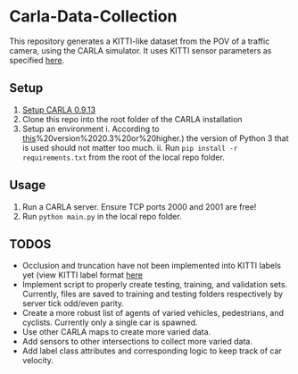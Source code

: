 # Carla-Data-Collection
This repository generates a KITTI-like dataset from the POV of a traffic camera, using the CARLA simulator. It uses KITTI sensor parameters as specified [here](https://www.cvlibs.net/datasets/kitti/setup.php). 

## Setup
1. [Setup CARLA 0.9.13](https://github.com/carla-simulator/carla/releases)
2. Clone this repo into the root folder of the CARLA installation
3. Setup an environment
  i. According to [this](https://carla.readthedocs.io/en/latest/start_quickstart/#:~:text=CARLA%20supports%20Python%202.7%20and,version)%20version%2020.3%20or%20higher.) the version of Python 3 that is used should not matter too much.
  ii. Run `pip install -r requirements.txt` from the root of the local repo folder.


## Usage
1. Run a CARLA server. Ensure TCP ports 2000 and 2001 are free!
2. Run `python main.py` in the local repo folder.

## TODOS
- Occlusion and truncation have not been implemented into KITTI labels yet (view KITTI label format [here](https://github.com/bostondiditeam/kitti/blob/master/resources/devkit_object/readme.txt)
- Implement script to properly create testing, training, and validation sets. Currently, files are saved to training and testing folders respectively by server tick odd/even parity.
- Create a more robust list of agents of varied vehicles, pedestrians, and cyclists. Currently only a single car is spawned.
- Use other CARLA maps to create more varied data.
- Add sensors to other intersections to collect more varied data.
- Add label class attributes and corresponding logic to keep track of car velocity.
